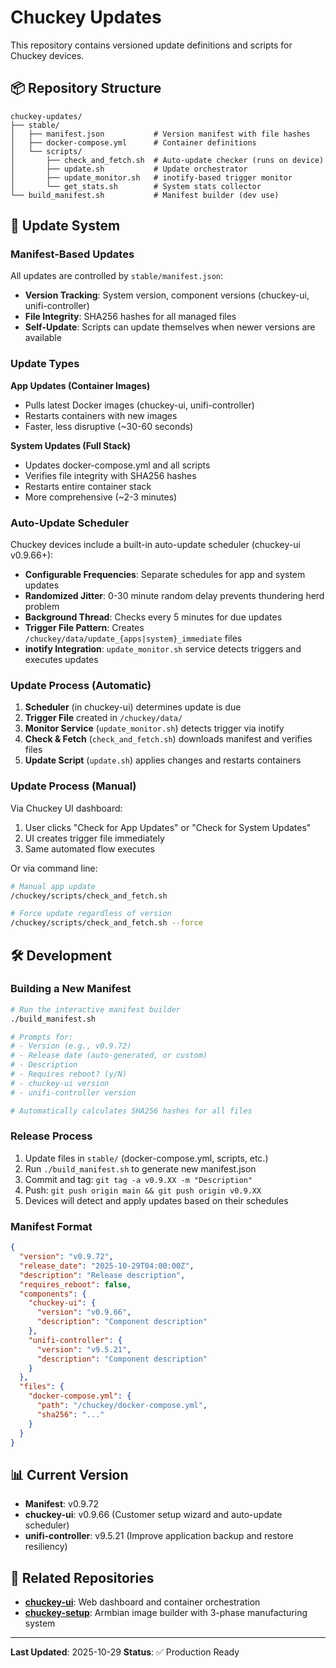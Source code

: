 # Chuckey Updates

This repository contains versioned update definitions and scripts for Chuckey devices.

## 📦 Repository Structure

```
chuckey-updates/
├── stable/
│   ├── manifest.json           # Version manifest with file hashes
│   ├── docker-compose.yml      # Container definitions
│   └── scripts/
│       ├── check_and_fetch.sh  # Auto-update checker (runs on device)
│       ├── update.sh           # Update orchestrator
│       ├── update_monitor.sh   # inotify-based trigger monitor
│       └── get_stats.sh        # System stats collector
└── build_manifest.sh           # Manifest builder (dev use)
```

## 🔄 Update System

### Manifest-Based Updates

All updates are controlled by `stable/manifest.json`:
- **Version Tracking**: System version, component versions (chuckey-ui, unifi-controller)
- **File Integrity**: SHA256 hashes for all managed files
- **Self-Update**: Scripts can update themselves when newer versions are available

### Update Types

**App Updates (Container Images)**
- Pulls latest Docker images (chuckey-ui, unifi-controller)
- Restarts containers with new images
- Faster, less disruptive (~30-60 seconds)

**System Updates (Full Stack)**
- Updates docker-compose.yml and all scripts
- Verifies file integrity with SHA256 hashes
- Restarts entire container stack
- More comprehensive (~2-3 minutes)

### Auto-Update Scheduler

Chuckey devices include a built-in auto-update scheduler (chuckey-ui v0.9.66+):
- **Configurable Frequencies**: Separate schedules for app and system updates
- **Randomized Jitter**: 0-30 minute random delay prevents thundering herd problem
- **Background Thread**: Checks every 5 minutes for due updates
- **Trigger File Pattern**: Creates `/chuckey/data/update_{apps|system}_immediate` files
- **inotify Integration**: `update_monitor.sh` service detects triggers and executes updates

### Update Process (Automatic)

1. **Scheduler** (in chuckey-ui) determines update is due
2. **Trigger File** created in `/chuckey/data/`
3. **Monitor Service** (`update_monitor.sh`) detects trigger via inotify
4. **Check & Fetch** (`check_and_fetch.sh`) downloads manifest and verifies files
5. **Update Script** (`update.sh`) applies changes and restarts containers

### Update Process (Manual)

Via Chuckey UI dashboard:
1. User clicks "Check for App Updates" or "Check for System Updates"
2. UI creates trigger file immediately
3. Same automated flow executes

Or via command line:

```bash
# Manual app update
/chuckey/scripts/check_and_fetch.sh

# Force update regardless of version
/chuckey/scripts/check_and_fetch.sh --force
```

## 🛠️ Development

### Building a New Manifest

```bash
# Run the interactive manifest builder
./build_manifest.sh

# Prompts for:
# - Version (e.g., v0.9.72)
# - Release date (auto-generated, or custom)
# - Description
# - Requires reboot? (y/N)
# - chuckey-ui version
# - unifi-controller version

# Automatically calculates SHA256 hashes for all files
```

### Release Process

1. Update files in `stable/` (docker-compose.yml, scripts, etc.)
2. Run `./build_manifest.sh` to generate new manifest.json
3. Commit and tag: `git tag -a v0.9.XX -m "Description"`
4. Push: `git push origin main && git push origin v0.9.XX`
5. Devices will detect and apply updates based on their schedules

### Manifest Format

```json
{
  "version": "v0.9.72",
  "release_date": "2025-10-29T04:00:00Z",
  "description": "Release description",
  "requires_reboot": false,
  "components": {
    "chuckey-ui": {
      "version": "v0.9.66",
      "description": "Component description"
    },
    "unifi-controller": {
      "version": "v9.5.21",
      "description": "Component description"
    }
  },
  "files": {
    "docker-compose.yml": {
      "path": "/chuckey/docker-compose.yml",
      "sha256": "..."
    }
  }
}
```

## 📊 Current Version

- **Manifest**: v0.9.72
- **chuckey-ui**: v0.9.66 (Customer setup wizard and auto-update scheduler)
- **unifi-controller**: v9.5.21 (Improve application backup and restore resiliency)

## 🔗 Related Repositories

- **[chuckey-ui](https://github.com/rollinglabs/chuckey-ui)**: Web dashboard and container orchestration
- **[chuckey-setup](https://github.com/rollinglabs/chuckey-setup)**: Armbian image builder with 3-phase manufacturing system

---

**Last Updated**: 2025-10-29
**Status**: ✅ Production Ready